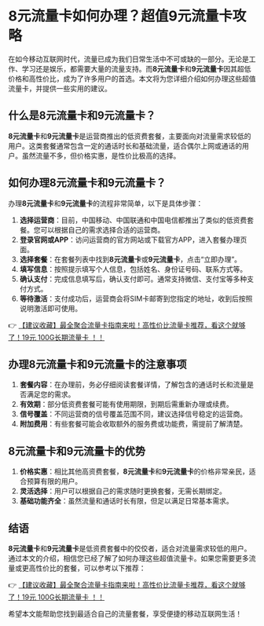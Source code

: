# 8元流量卡如何办理？超值9元流量卡攻略

在如今移动互联网时代，流量已成为我们日常生活中不可或缺的一部分。无论是工作、学习还是娱乐，都需要大量的流量支持。而**8元流量卡**和**9元流量卡**因其超低价格和高性价比，成为了许多用户的首选。本文将为您详细介绍如何办理这些超值流量卡，并提供一些实用的建议。

## 什么是8元流量卡和9元流量卡？

**8元流量卡**和**9元流量卡**是运营商推出的低资费套餐，主要面向对流量需求较低的用户。这类套餐通常包含一定的通话时长和基础流量，适合偶尔上网或通话的用户。虽然流量不多，但价格实惠，是性价比极高的选择。

## 如何办理8元流量卡和9元流量卡？

办理**8元流量卡**和**9元流量卡**的流程非常简单，以下是具体步骤：

1. **选择运营商**：目前，中国移动、中国联通和中国电信都推出了类似的低资费套餐。您可以根据自己的需求选择合适的运营商。
2. **登录官网或APP**：访问运营商的官方网站或下载官方APP，进入套餐办理页面。
3. **选择套餐**：在套餐列表中找到**8元流量卡**或**9元流量卡**，点击“立即办理”。
4. **填写信息**：按照提示填写个人信息，包括姓名、身份证号码、联系方式等。
5. **确认支付**：完成信息填写后，确认支付即可。通常支持微信、支付宝等多种支付方式。
6. **等待激活**：支付成功后，运营商会将SIM卡邮寄到您指定的地址，收到后按照说明激活即可使用。

👉 [【建议收藏】最全聚合流量卡指南来啦！高性价比流量卡推荐，看这个就够了！19元 100G长期流量卡 ！！](https://bit.ly/Liuliangka)

## 办理8元流量卡和9元流量卡的注意事项

1. **套餐内容**：在办理前，务必仔细阅读套餐详情，了解包含的通话时长和流量是否满足您的需求。
2. **有效期**：部分低资费套餐可能有使用期限，到期后需重新办理或续费。
3. **信号覆盖**：不同运营商的信号覆盖范围不同，建议选择信号稳定的运营商。
4. **附加费用**：有些套餐可能会收取额外的服务费或功能费，需提前了解清楚。

## 8元流量卡和9元流量卡的优势

1. **价格实惠**：相比其他高资费套餐，**8元流量卡**和**9元流量卡**的价格非常亲民，适合预算有限的用户。
2. **灵活选择**：用户可以根据自己的需求随时更换套餐，无需长期绑定。
3. **基础功能齐全**：虽然流量和通话时长有限，但足以满足日常基本需求。

## 结语

**8元流量卡**和**9元流量卡**是低资费套餐中的佼佼者，适合对流量需求较低的用户。通过本文的介绍，相信您已经了解了如何办理这些超值流量卡。如果您需要更多流量或更高性价比的套餐，可以参考以下推荐：

👉 [【建议收藏】最全聚合流量卡指南来啦！高性价比流量卡推荐，看这个就够了！19元 100G长期流量卡 ！！](https://bit.ly/Liuliangka)

希望本文能帮助您找到最适合自己的流量套餐，享受便捷的移动互联网生活！